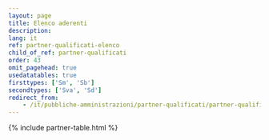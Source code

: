 ```yaml
---
layout: page
title: Elenco aderenti
description: 
lang: it
ref: partner-qualificati-elenco
child_of_ref: partner-qualificati
order: 43
omit_pagehead: true
usedatatables: true
firsttypes: ['Sm', 'Sb']
secondtypes: ['Sva', 'Sd']
redirect_from: 
    - /it/pubbliche-amministrazioni/partner-qualificati/partner-qualificati-tabella.html
---
```


{% include partner-table.html %}

